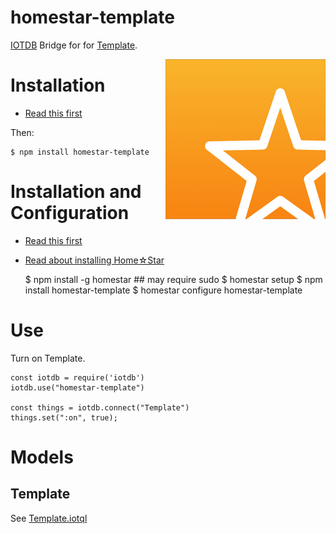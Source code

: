 # homestar-template
[IOTDB](https://github.com/dpjanes/node-iotdb) Bridge for for [Template]().

<img src="https://raw.githubusercontent.com/dpjanes/iotdb-homestar/master/docs/HomeStar.png" align="right" />

# Installation

* [Read this first](https://github.com/dpjanes/node-iotdb/blob/master/docs/install.md)

Then:

    $ npm install homestar-template

# Installation and Configuration

* [Read this first](https://github.com/dpjanes/node-iotdb/blob/master/docs/install.md)
* [Read about installing Home☆Star](https://github.com/dpjanes/node-iotdb/blob/master/docs/homestar.md) 

    $ npm install -g homestar    ## may require sudo
    $ homestar setup
    $ npm install homestar-template
    $ homestar configure homestar-template

# Use

Turn on Template.

	const iotdb = require('iotdb')
    iotdb.use("homestar-template")

	const things = iotdb.connect("Template")
	things.set(":on", true);
	
# Models
## Template

See [Template.iotql](https://github.com/dpjanes/homestar-template/blob/master/models/Template.iotql)
